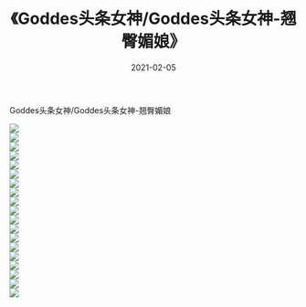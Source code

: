 ﻿---
layout: post
title:  《Goddes头条女神/Goddes头条女神-翘臀媚娘》
date:   2021-02-05
img: http://pic.660000.xyz/1:/网络美图/2021/Goddes头条女神/Goddes头条女神-翘臀媚娘/000.jpg
categories: [美女, 清纯, 唯美]
---

Goddes头条女神/Goddes头条女神-翘臀媚娘

 ![](http://pic.660000.xyz/1:/网络美图/2021/Goddes头条女神/Goddes头条女神-翘臀媚娘/001.jpg) <br>![](http://pic.660000.xyz/1:/网络美图/2021/Goddes头条女神/Goddes头条女神-翘臀媚娘/002.jpg) <br>![](http://pic.660000.xyz/1:/网络美图/2021/Goddes头条女神/Goddes头条女神-翘臀媚娘/003.jpg) <br>![](http://pic.660000.xyz/1:/网络美图/2021/Goddes头条女神/Goddes头条女神-翘臀媚娘/004.jpg) <br>![](http://pic.660000.xyz/1:/网络美图/2021/Goddes头条女神/Goddes头条女神-翘臀媚娘/005.jpg) <br>![](http://pic.660000.xyz/1:/网络美图/2021/Goddes头条女神/Goddes头条女神-翘臀媚娘/006.jpg) <br>![](http://pic.660000.xyz/1:/网络美图/2021/Goddes头条女神/Goddes头条女神-翘臀媚娘/007.jpg) <br>![](http://pic.660000.xyz/1:/网络美图/2021/Goddes头条女神/Goddes头条女神-翘臀媚娘/008.jpg) <br>![](http://pic.660000.xyz/1:/网络美图/2021/Goddes头条女神/Goddes头条女神-翘臀媚娘/009.jpg) <br>![](http://pic.660000.xyz/1:/网络美图/2021/Goddes头条女神/Goddes头条女神-翘臀媚娘/010.jpg) <br>![](http://pic.660000.xyz/1:/网络美图/2021/Goddes头条女神/Goddes头条女神-翘臀媚娘/011.jpg) <br>![](http://pic.660000.xyz/1:/网络美图/2021/Goddes头条女神/Goddes头条女神-翘臀媚娘/012.jpg) <br>![](http://pic.660000.xyz/1:/网络美图/2021/Goddes头条女神/Goddes头条女神-翘臀媚娘/013.jpg) <br>![](http://pic.660000.xyz/1:/网络美图/2021/Goddes头条女神/Goddes头条女神-翘臀媚娘/014.jpg) <br>![](http://pic.660000.xyz/1:/网络美图/2021/Goddes头条女神/Goddes头条女神-翘臀媚娘/015.jpg) <br>![](http://pic.660000.xyz/1:/网络美图/2021/Goddes头条女神/Goddes头条女神-翘臀媚娘/016.jpg) <br>![](http://pic.660000.xyz/1:/网络美图/2021/Goddes头条女神/Goddes头条女神-翘臀媚娘/017.jpg) <br>![](http://pic.660000.xyz/1:/网络美图/2021/Goddes头条女神/Goddes头条女神-翘臀媚娘/018.jpg) <br>![](http://pic.660000.xyz/1:/网络美图/2021/Goddes头条女神/Goddes头条女神-翘臀媚娘/019.jpg) <br>